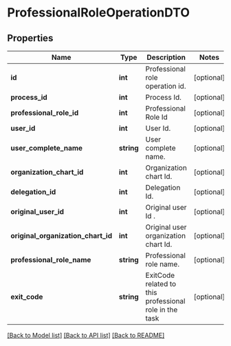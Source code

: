 # ProfessionalRoleOperationDTO

## Properties
Name | Type | Description | Notes
------------ | ------------- | ------------- | -------------
**id** | **int** | Professional role operation id. | [optional] 
**process_id** | **int** | Process Id. | [optional] 
**professional_role_id** | **int** | Professional Role Id | [optional] 
**user_id** | **int** | User Id. | [optional] 
**user_complete_name** | **string** | User complete name. | [optional] 
**organization_chart_id** | **int** | Organization chart Id. | [optional] 
**delegation_id** | **int** | Delegation Id. | [optional] 
**original_user_id** | **int** | Original user Id . | [optional] 
**original_organization_chart_id** | **int** | Original user organization chart Id. | [optional] 
**professional_role_name** | **string** | Professional role name. | [optional] 
**exit_code** | **string** | ExitCode related to this professional role in the task | [optional] 

[[Back to Model list]](../README.md#documentation-for-models) [[Back to API list]](../README.md#documentation-for-api-endpoints) [[Back to README]](../README.md)


